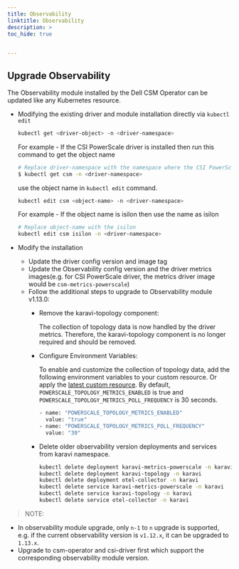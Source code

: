 ```yaml
---
title: Observability
linktitle: Observability
description: >
toc_hide: true 

  
---
```


## Upgrade Observability

The Observability module installed by the Dell CSM Operator can be updated like any Kubernetes resource.

- Modifying the existing driver and module installation directly via `kubectl edit`

  ```bash
  kubectl get <driver-object> -n <driver-namespace>
  ```

  For example - If the CSI PowerScale driver is installed then run this command to get the object name

  ```bash
  # Replace driver-namespace with the namespace where the CSI PowerScale driver is installed
  $ kubectl get csm -n <driver-namespace>
  ```

  use the object name in `kubectl edit` command.

  ```bash
  kubectl edit csm <object-name> -n <driver-namespace>
  ```

  For example - If the object name is isilon then use the name as isilon

  ```bash
  # Replace object-name with the isilon
  kubectl edit csm isilon -n <driver-namespace>
  ```

- Modify the installation

  - Update the driver config version and image tag
  - Update the Observability config version and the driver metrics images(e.g. for CSI PowerScale driver, the metrics driver image would be `csm-metrics-powerscale`)
  - Follow the additional steps to upgrade to Observability module v1.13.0:
      - Remove the karavi-topology component:

          The collection of topology data is now handled by the driver metrics. Therefore, the karavi-topology component is no longer required and should be removed.

      - Configure Environment Variables:

          To enable and customize the collection of topology data, add the following environment variables to your custom resource. Or apply the [latest custom resource](https://github.com/dell/csm-operator/blob/main/samples/v2.15.0/). By default, `POWERSCALE_TOPOLOGY_METRICS_ENABLED` is true and `POWERSCALE_TOPOLOGY_METRICS_POLL_FREQUENCY` is 30 seconds.
          ```bash
          - name: "POWERSCALE_TOPOLOGY_METRICS_ENABLED"
            value: "true"
          - name: "POWERSCALE_TOPOLOGY_METRICS_POLL_FREQUENCY"
            value: "30"
          ```
      - Delete older observability version deployments and services from karavi namespace.
        ```bash
        kubectl delete deployment karavi-metrics-powerscale -n karavi
        kubectl delete deployment karavi-topology -n karavi
        kubectl delete deployment otel-collector -n karavi
        kubectl delete service karavi-metrics-powerscale -n karavi
        kubectl delete service karavi-topology -n karavi
        kubectl delete service otel-collector -n karavi
        ```

>NOTE:

- In observability module upgrade, only `n-1` to `n` upgrade is supported, e.g. if the current observability version is `v1.12.x`, it can be upgraded to `1.13.x`.
- Upgrade to csm-operator and csi-driver first which support the corresponding observability module version.
